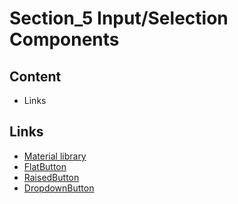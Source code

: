 # Section_5 Input/Selection Components

## Content

- Links

## Links

- [Material library](https://docs.flutter.io/flutter/material/material-library.html)
- [FlatButton](https://api.flutter.dev/flutter/material/FlatButton-class.html)
- [RaisedButton](https://api.flutter.dev/flutter/material/RaisedButton-class.html)
- [DropdownButton](https://api.flutter.dev/flutter/material/DropdownButton-class.html)
